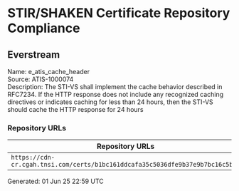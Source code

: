 # STIR/SHAKEN Certificate Repository Compliance

## Everstream

Name: e_atis_cache_header\
Source: ATIS-1000074\
Description: The STI-VS shall implement the cache behavior described in RFC7234. If the HTTP response does not include any recognized caching directives or indicates caching for less than 24 hours, then the STI-VS should cache the HTTP response for 24 hours
### Repository URLs

| Repository URLs | Not After |  Problems | Link |
|-----------------|-----------|-----------|------|
| `https://cdn-cr.cgah.tnsi.com/certs/b1bc161ddcafa35c5036dfe9b37e9b7bc16c5bcd` | 11&#160;Apr&#160;27&#160;10:10&#160;UTC | true | [view](../../REPOS/b4cb9a13bd615fd1c008d8eaaffadf7507b4da3f/README.md) |


Generated: 01 Jun 25 22:59 UTC